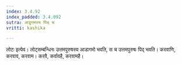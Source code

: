 ```yaml
---
index: 3.4.92
index_padded: 3.4.092
sutra: आडुत्तमस्य पिच् च
vritti: kashika

---
```

लोटः इत्येव। लोट्सम्बन्धिनः उत्तमपुरुषस्य आडागमो भवति, स च उत्तमपुरुषः पिद् भवति। करवाणि, करवाव, करवाम। करवै, कर्वावहै, करवामहै।